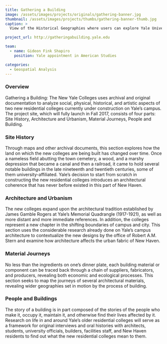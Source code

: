 ```yaml
---
title: Gathering a Building
image: /assets/images/projects/originals/gathering-banner.jpg
thumbnail: /assets/images/projects/thumbs/gathering-banner-thumb.jpg
caption: >
  View of the Historical Geographies where users can explore Yale University's campus expasion within the context of historical maps of New Haven.

project_url: http://gatheringabuilding.yale.edu

team:
  - name: Gideon Fink Shapiro
    position: Yale appointment in American Studies

categories:
  - Geospatial Analysis
---
```


### Overview

Gathering a Building: The New Yale Colleges uses archival and original documentation to analyze social, physical, historical, and artistic aspects of two new residential colleges currently under construction on Yale’s campus. The project site, which will fully launch in Fall 2017, consists of four parts: Site History, Architecture and Urbanism, Material Journeys, People and Building.

### Site History

Through maps and other archival documents, this section explores how the land on which the new colleges are being built has changed over time. Once a nameless field abutting the town cemetery, a wood, and a marshy depression that became a canal and then a railroad, it came to hold several notable buildings in the late nineteenth and twentieth centuries, some of them university-affiliated. Yale’s decision to start from scratch in constructing the new residential colleges introduces an architectural coherence that has never before existed in this part of New Haven.

### Architecture and Urbanism

The new colleges expand upon the architectural tradition established by James Gamble Rogers at Yale’s Memorial Quadrangle (1917-1921), as well as more distant and more immediate references. In addition, the colleges represent a new chapter in the shifting boundaries of campus and city. This section uses the considerable research already done on Yale’s campus architecture to contextualize the new designs by the office of Robert A.M. Stern and examine how architecture affects the urban fabric of New Haven.

### Material Journeys

No less than the ingredients on one’s dinner plate, each building material or component can be traced back through a chain of suppliers, fabricators, and producers, revealing both economic and ecological processes. This section seeks to map the journeys of several architectural materials, revealing wider geographies set in motion by the process of building.

### People and Buildings

The story of a building is in part composed of the stories of the people who make it, occupy it, maintain it, and otherwise find their lives affected by it. Research on life in and around Yale’s older residential colleges will serve as a framework for original interviews and oral histories with architects, students, university officials, builders, facilities staff, and New Haven residents to find out what the new residential colleges mean to them.